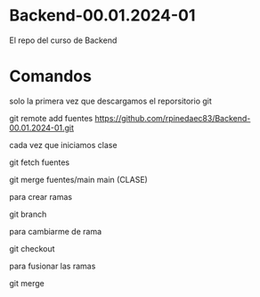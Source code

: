 # Backend-00.01.2024-01
El repo del curso de Backend


# Comandos

solo la primera vez que descargamos el reporsitorio git

git remote add fuentes https://github.com/rpinedaec83/Backend-00.01.2024-01.git


cada vez que iniciamos clase

git fetch fuentes

git merge fuentes/main main (CLASE)


para crear ramas

git branch <nombre de la rama>

para  cambiarme de rama

git checkout <nombre de la rama>

para fusionar las ramas

git merge <nombre de la rama origen> <nombre de la rama destino>
